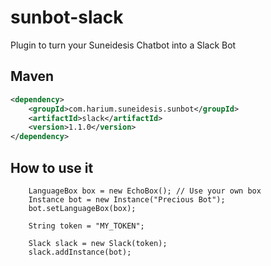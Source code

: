 # sunbot-slack
Plugin to turn your Suneidesis Chatbot into a Slack Bot

## Maven
```xml
<dependency>
    <groupId>com.harium.suneidesis.sunbot</groupId>
    <artifactId>slack</artifactId>
    <version>1.1.0</version>
</dependency>
```

## How to use it

```
    LanguageBox box = new EchoBox(); // Use your own box
    Instance bot = new Instance("Precious Bot");
    bot.setLanguageBox(box);

    String token = "MY_TOKEN";

    Slack slack = new Slack(token);
    slack.addInstance(bot);
```

